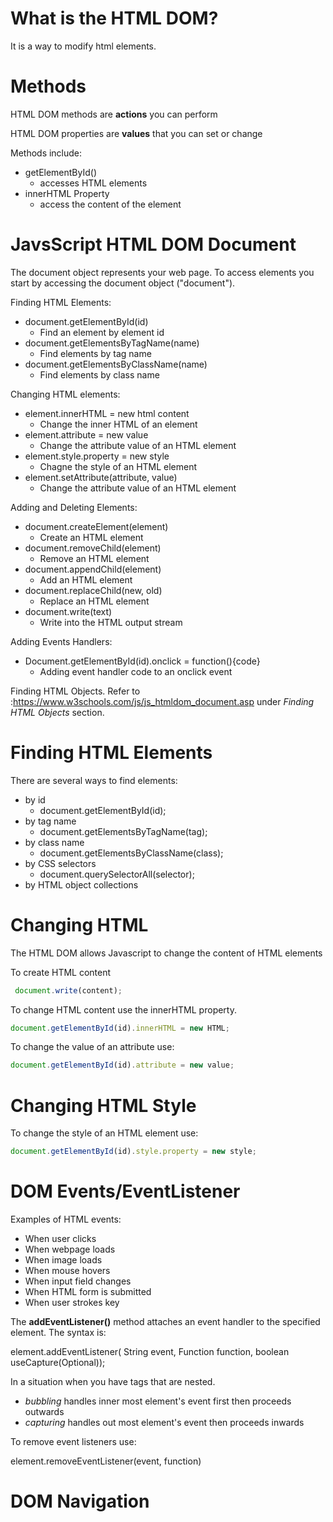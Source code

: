 # What is the HTML DOM?
It is a way to modify html elements.

# Methods 
HTML DOM methods are <b>actions</b> you can perform

HTML DOM properties are <b>values</b> that you can set or change

Methods include:
- getElementById()
    - accesses HTML elements
- innerHTML Property
    - access the content of the element

# JavsScript HTML DOM Document
The document object represents your web page. To access elements you start by accessing the document object ("document").

Finding HTML Elements:
- document.getElementById(id)
    - Find an element by element id
- document.getElementsByTagName(name)
    - Find elements by tag name
- document.getElementsByClassName(name)
    - Find elements by class name

Changing HTML elements:
- element.innerHTML = new html content
    - Change the inner HTML of an element
- element.attribute = new value
    - Change the attribute value of an HTML element
- element.style.property = new style
    - Chagne the style of an HTML element
- element.setAttribute(attribute, value)
    - Change the attribute value of an HTML element

Adding and Deleting Elements:
- document.createElement(element)
    - Create an HTML element
- document.removeChild(element)
    - Remove an HTML element
- document.appendChild(element)
    - Add an HTML element
- document.replaceChild(new, old)
    - Replace an HTML element
- document.write(text)
    - Write into the HTML output stream

Adding Events Handlers:
- Document.getElementById(id).onclick = function(){code}
    - Adding event handler code to an onclick event

Finding HTML Objects. Refer to :https://www.w3schools.com/js/js_htmldom_document.asp under <em>Finding HTML Objects</em> section.

# Finding HTML Elements
There are several ways to find elements:
- by id
    - document.getElementById(id);
- by tag name
    - document.getElementsByTagName(tag);
- by class name
    - document.getElementsByClassName(class);
- by CSS selectors
    - document.querySelectorAll(selector);
- by HTML object collections

# Changing HTML
The HTML DOM allows Javascript to change the content of HTML elements

To create HTML content
```javascript
 document.write(content);
```

To change HTML content use the innerHTML property.
```javascript
document.getElementById(id).innerHTML = new HTML;
```

To change the value of an attribute use:
```javascript
document.getElementById(id).attribute = new value;
```

# Changing HTML Style
To change the style of an HTML element use:
```javascript
document.getElementById(id).style.property = new style;
```

# DOM Events/EventListener
Examples of HTML events:
- When user clicks
- When webpage loads
- When image loads
- When mouse hovers
- When input field changes
- When HTML form is submitted
- When user strokes key

The <b>addEventListener()</b> method attaches an event handler to the specified element. The syntax is:

element.addEventListener( String event, Function function, boolean useCapture(Optional));

In a situation when you have tags that are nested.
- <em>bubbling</em> handles inner most element's event first then proceeds outwards
- <em>capturing</em> handles out most element's event then proceeds inwards

To remove event listeners use:

element.removeEventListener(event, function)

# DOM Navigation
